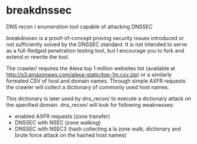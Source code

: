 breakdnssec
===========

DNS recon / enumeration tool capable of attacking DNSSEC

breakdnssec is a proof-of-concept proving security issues introduced or not sufficiently solved by the DNSSEC standard. It is not intended to serve as a full-fledged penetration testing tool, but I encourage you to fork and extend or rewrite the tool.

The crawler/ requires the Alexa top 1 million websites list (available at http://s3.amazonaws.com/alexa-static/top-1m.csv.zip) or a similarly formated CSV of host and domain names. Through simple AXFR requests the crawler will collect a dictionary of commonly used host names.

This dictionary is later used by dns_recon/ to execute a dictionary attack on the specified domain. dns_recon/ will look for following weaknesses:
- enabled AXFR requests (zone transfer)
- DNSSEC with NSEC (zone walking)
- DNSSEC with NSEC3 (hash collecting a la zone walk, dictionary and brute force attack on the hashed host names) 


